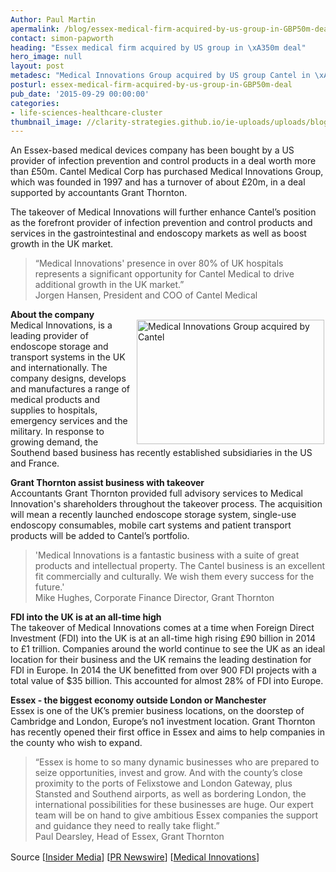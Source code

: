 ```yaml
---
Author: Paul Martin
apermalink: /blog/essex-medical-firm-acquired-by-us-group-in-GBP50m-deal
contact: simon-papworth
heading: "Essex medical firm acquired by US group in \xA350m deal"
hero_image: null
layout: post
metadesc: "Medical Innovations Group acquired by US group Cantel in \xA350m deal"
posturl: essex-medical-firm-acquired-by-us-group-in-GBP50m-deal
pub_date: '2015-09-29 00:00:00'
categories:
- life-sciences-healthcare-cluster
thumbnail_image: //clarity-strategies.github.io/ie-uploads/uploads/blog/Assembly_line_mini.jpg
---
```


<p>An Essex-based medical devices company has been bought by a US provider of infection prevention and control products in a deal worth more than £50m. Cantel Medical Corp has purchased Medical Innovations Group, which was founded in 1997 and has a turnover of about £20m, in a deal supported by accountants Grant Thornton.</p><p>The takeover of Medical Innovations will further enhance Cantel’s position as the forefront provider of infection prevention and control products and services in the gastrointestinal and endoscopy markets as well as boost growth in the UK market.</p><blockquote><p>“Medical Innovations' presence in over 80% of UK hospitals represents a significant opportunity for Cantel Medical to drive additional growth in the UK market.”<br/>Jorgen Hansen, President and COO of Cantel Medical</p></blockquote><p><strong>About the company</strong><br/><img alt='Medical Innovations Group acquired by Cantel' src='//clarity-strategies.github.io/ie-uploads/uploads/blog/Sterile_liner_300.jpg' style='float:right; height:199px; margin-left:2px; margin-right:2px; width:300px'/>Medical Innovations, is a leading provider of endoscope storage and transport systems in the UK and internationally. The company designs, develops and manufactures a range of medical products and supplies to hospitals, emergency services and the military. In response to growing demand, the Southend based business has recently established subsidiaries in the US and France.</p><p><strong>Grant Thornton assist business with takeover</strong><br/>Accountants Grant Thornton provided full advisory services to Medical Innovation's shareholders throughout the takeover process. The acquisition will mean a recently launched endoscope storage system, single-use endoscopy consumables, mobile cart systems and patient transport products will be added to Cantel’s portfolio.</p><blockquote><p>'Medical Innovations is a fantastic business with a suite of great products and intellectual property. The Cantel business is an excellent fit commercially and culturally. We wish them every success for the future.'<br/>Mike Hughes, Corporate Finance Director, Grant Thornton</p></blockquote><p><strong>FDI into the UK is at an all-time high</strong><br/>The takeover of Medical Innovations comes at a time when Foreign Direct Investment (FDI) into the UK is at an all-time high rising £90 billion in 2014 to £1 trillion. Companies around the world continue to see the UK as an ideal location for their business and the UK remains the leading destination for FDI in Europe. In 2014 the UK benefitted from over 900 FDI projects with a total value of $35 billion. This accounted for almost 28% of FDI into Europe.</p><p><strong>Essex - the biggest economy outside London or Manchester</strong><br/>Essex is one of the UK’s premier business locations, on the doorstep of Cambridge and London, Europe’s no1 investment location. Grant Thornton has recently opened their first office in Essex and aims to help companies in the county who wish to expand.</p><blockquote><p>“Essex is home to so many dynamic businesses who are prepared to seize opportunities, invest and grow. And with the county’s close proximity to the ports of Felixstowe and London Gateway, plus Stansted and Southend airports, as well as bordering London, the international possibilities for these businesses are huge. Our expert team will be on hand to give ambitious Essex companies the support and guidance they need to really take flight.”<br/>Paul Dearsley, Head of Essex, Grant Thornton</p></blockquote><p>Source [<a href='http://www.insidermedia.com/insider/central-and-east/147552-medical-devices-maker-snapped-50m-deal/' style='line-height: 1.6;'>Insider Media</a>] [<a href='http://www.prnewswire.com/news-releases/cantel-medical-acquires-medical-innovations-group-300141900.html' style='line-height: 1.6;'>PR Newswire</a>] [<a href='http://medicalinnovations.co.uk/' target='_blank'>Medical Innovations</a>]</p>